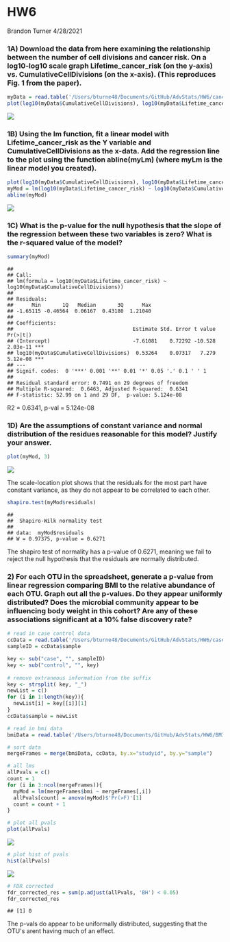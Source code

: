 HW6
================
Brandon Turner
4/28/2021

### 1A) Download the data from here examining the relationship between the number of cell divisions and cancer risk. On a log10-log10 scale graph Lifetime\_cancer\_risk (on the y-axis) vs. CumulativeCellDivisions (on the x-axis). (This reproduces Fig. 1 from the paper).

``` r
myData = read.table('/Users/bturne48/Documents/GitHub/AdvStats/HW6/cancerRisk.txt', header = T)
plot(log10(myData$CumulativeCellDivisions), log10(myData$Lifetime_cancer_risk))
```

![](HW6_files/figure-markdown_github/unnamed-chunk-1-1.png)

### 1B) Using the lm function, fit a linear model with Lifetime\_cancer\_risk as the Y variable and CumulativeCellDivisions as the x-data. Add the regression line to the plot using the function abline(myLm) (where myLm is the linear model you created).

``` r
plot(log10(myData$CumulativeCellDivisions), log10(myData$Lifetime_cancer_risk))
myMod = lm(log10(myData$Lifetime_cancer_risk) ~ log10(myData$CumulativeCellDivisions))
abline(myMod)
```

![](HW6_files/figure-markdown_github/unnamed-chunk-2-1.png)

### 1C) What is the p-value for the null hypothesis that the slope of the regression between these two variables is zero? What is the r-squared value of the model?

``` r
summary(myMod)
```

    ## 
    ## Call:
    ## lm(formula = log10(myData$Lifetime_cancer_risk) ~ log10(myData$CumulativeCellDivisions))
    ## 
    ## Residuals:
    ##      Min       1Q   Median       3Q      Max 
    ## -1.65115 -0.46564  0.06167  0.43180  1.21040 
    ## 
    ## Coefficients:
    ##                                       Estimate Std. Error t value Pr(>|t|)    
    ## (Intercept)                           -7.61081    0.72292 -10.528 2.03e-11 ***
    ## log10(myData$CumulativeCellDivisions)  0.53264    0.07317   7.279 5.12e-08 ***
    ## ---
    ## Signif. codes:  0 '***' 0.001 '**' 0.01 '*' 0.05 '.' 0.1 ' ' 1
    ## 
    ## Residual standard error: 0.7491 on 29 degrees of freedom
    ## Multiple R-squared:  0.6463, Adjusted R-squared:  0.6341 
    ## F-statistic: 52.99 on 1 and 29 DF,  p-value: 5.124e-08

R2 = 0.6341, p-val = 5.124e-08

### 1D) Are the assumptions of constant variance and normal distribution of the residues reasonable for this model? Justify your answer.

``` r
plot(myMod, 3)
```

![](HW6_files/figure-markdown_github/unnamed-chunk-4-1.png)

The scale-location plot shows that the residuals for the most part have constant variance, as they do not appear to be correlated to each other.

``` r
shapiro.test(myMod$residuals)
```

    ## 
    ##  Shapiro-Wilk normality test
    ## 
    ## data:  myMod$residuals
    ## W = 0.97375, p-value = 0.6271

The shapiro test of normality has a p-value of 0.6271, meaning we fail to reject the null hypothesis that the residuals are normally distributed.

### 2) For each OTU in the spreadsheet, generate a p-value from linear regression comparing BMI to the relative abundance of each OTU. Graph out all the p-values. Do they appear uniformly distributed? Does the microbial community appear to be influencing body weight in this cohort? Are any of these associations significant at a 10% false discovery rate?

``` r
# read in case control data
ccData = read.table('/Users/bturne48/Documents/GitHub/AdvStats/HW6/caseControlData.txt', header = T)
sampleID = ccData$sample

key <- sub("case", "", sampleID)
key <- sub("control", "", key)
    
# remove extraneous information from the suffix
key <- strsplit( key, "_")
newList = c()
for (i in 1:length(key)){
  newList[i] = key[[i]][1]
}
ccData$sample = newList

# read in bmi data
bmiData = read.table('/Users/bturne48/Documents/GitHub/AdvStats/HW6/BMI_Data.txt', header = T)

# sort data
mergeFrames = merge(bmiData, ccData, by.x="studyid", by.y="sample")

# all lms
allPvals = c()
count = 1
for (i in 3:ncol(mergeFrames)){
  myMod = lm(mergeFrames$bmi ~ mergeFrames[,i])
  allPvals[count] = anova(myMod)$'Pr(>F)'[1]
  count = count + 1
}

# plot all pvals
plot(allPvals)
```

![](HW6_files/figure-markdown_github/unnamed-chunk-6-1.png)

``` r
# plot hist of pvals
hist(allPvals)
```

![](HW6_files/figure-markdown_github/unnamed-chunk-6-2.png)

``` r
# FDR corrected
fdr_corrected_res = sum(p.adjust(allPvals, 'BH') < 0.05)
fdr_corrected_res
```

    ## [1] 0

The p-vals do appear to be uniformally distributed, suggesting that the OTU's arent having much of an effect.
